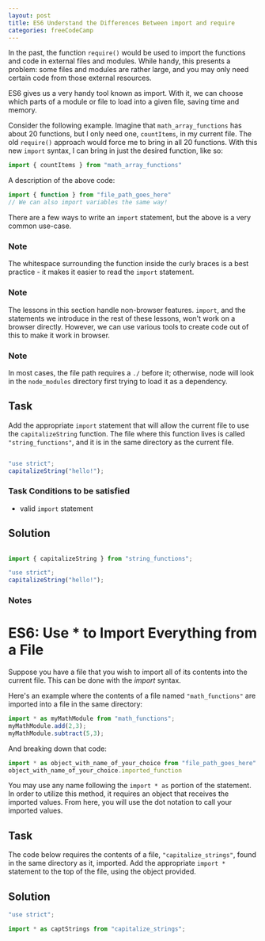 ```yaml
---
layout: post
title: ES6 Understand the Differences Between import and require
categories: freeCodeCamp
---
```


In the past, the function <code>require()</code> would be used to import the functions and code in external files and modules. While handy, this presents a problem: some files and modules are rather large, and you may only need certain code from those external resources.

ES6 gives us a very handy tool known as import. With it, we can choose which parts of a module or file to load into a given file, saving time and memory.

Consider the following example. Imagine that <code>math_array_functions</code> has about 20 functions, but I only need one, <code>countItems</code>, in my current file. The old <code>require()</code> approach would force me to bring in all 20 functions. With this new <code>import</code> syntax, I can bring in just the desired function, like so:


```javascript
import { countItems } from "math_array_functions"
```

A description of the above code:
```javascript
import { function } from "file_path_goes_here"
// We can also import variables the same way!
```

There are a few ways to write an <code>import</code> statement, but the above is a very common use-case.

### Note
The whitespace surrounding the function inside the curly braces is a best practice - it makes it easier to read the <code>import</code> statement.

### Note
The lessons in this section handle non-browser features. <code>import</code>, and the statements we introduce in the rest of these lessons, won't work on a browser directly. However, we can use various tools to create code out of this to make it work in browser.

### Note
In most cases, the file path requires a <code>./</code> before it; otherwise, node will look in the <code>node_modules</code> directory first trying to load it as a dependency.

## Task
Add the appropriate <code>import</code> statement that will allow the current file to use the <code>capitalizeString</code> function. The file where this function lives is called <code>"string_functions"</code>, and it is in the same directory as the current file.

```javascript

"use strict";
capitalizeString("hello!");

```

### Task Conditions to be satisfied
- valid <code>import</code> statement


## Solution
```javascript

import { capitalizeString } from "string_functions";

"use strict";
capitalizeString("hello!");

```

### Notes

# ES6: Use * to Import Everything from a File

Suppose you have a file that you wish to import all of its contents into the current file. This can be done with the *import* syntax.

Here's an example where the contents of a file named <code>"math_functions"</code> are imported into a file in the same directory:

```javascript
import * as myMathModule from "math_functions";
myMathModule.add(2,3);
myMathModule.subtract(5,3);
```

And breaking down that code:
```javascript
import * as object_with_name_of_your_choice from "file_path_goes_here"
object_with_name_of_your_choice.imported_function
```

You may use any name following the <code>import * as</code> portion of the statement. In order to utilize this method, it requires an object that receives the imported values. From here, you will use the dot notation to call your imported values.

## Task
The code below requires the contents of a file, <code>"capitalize_strings"</code>, found in the same directory as it, imported. Add the appropriate <code>import *</code> statement to the top of the file, using the object provided.

## Solution

```javascript
"use strict";

import * as captStrings from "capitalize_strings";
```
